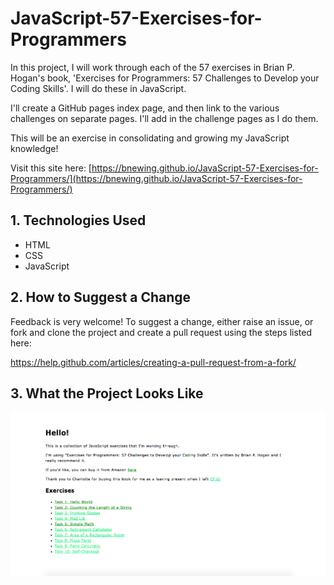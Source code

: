 # JavaScript-57-Exercises-for-Programmers

In this project, I will work through each of the 57 exercises in Brian P. Hogan's book, 'Exercises for Programmers: 57 Challenges to Develop your Coding Skills'. I will do these in JavaScript.

I'll create a GitHub pages index page, and then link to the various challenges on separate pages. I'll add in the challenge pages as I do them.

This will be an exercise in consolidating and growing my JavaScript knowledge!

Visit this site here: [https://bnewing.github.io/JavaScript-57-Exercises-for-Programmers/](https://bnewing.github.io/JavaScript-57-Exercises-for-Programmers/)

## 1. Technologies Used

- HTML
- CSS
- JavaScript

## 2. How to Suggest a Change

Feedback is very welcome! To suggest a change, either raise an issue, or fork and clone the project and create a pull request using the steps listed here:

https://help.github.com/articles/creating-a-pull-request-from-a-fork/

## 3. What the Project Looks Like

<img src="Images/screenshot.png" alt="screenshot of home page of site">
